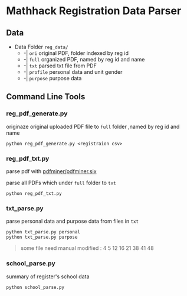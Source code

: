 Mathhack Registration Data Parser
===
## Data
* Data Folder `reg_data/`
    * -| `ori`   original PDF, folder indexed by reg id
    * -| `full`  organized PDF, named by reg id and name
    * -| `txt`  parsed txt file from PDF
    * -| `profile` personal data and unit gender
    * -| `purpose` purpose data

## Command Line Tools
### reg_pdf_generate.py
originaze original uploaded PDF file to `full` folder ,named by reg id and name
```
python reg_pdf_generate.py <registraion csv>
```

### reg_pdf_txt.py
parse pdf with [pdfminer/pdfminer.six](https://github.com/pdfminer/pdfminer.six)

parse all PDFs which under `full` folder to `txt`
```
python reg_pdf_txt.py
```
### txt_parse.py
parse personal data and purpose data from files in `txt`
```
python txt_parse.py personal
python txt_parse.py purpose
```
> some file need manual modified : 
> 4 5 12 16 21 38 41 48

### school_parse.py
summary of register's school data
```
python school_parse.py
```

